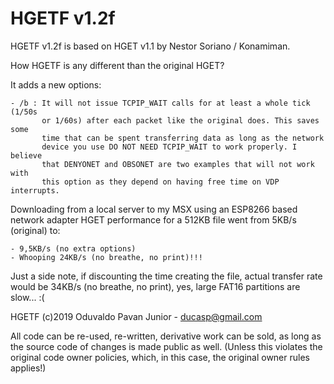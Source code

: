 # HGETF v1.2f

HGETF v1.2f is based on HGET v1.1 by Nestor Soriano / Konamiman.

How HGETF is any different than the original HGET?

It adds a new options:

	- /b : It will not issue TCPIP_WAIT calls for at least a whole tick (1/50s
	       or 1/60s) after each packet like the original does. This saves some
	       time that can be spent transferring data as long as the network
	       device you use DO NOT NEED TCPIP_WAIT to work properly. I believe
	       that DENYONET and OBSONET are two examples that will not work with
	       this option as they depend on having free time on VDP interrupts.
		   
Downloading from a local server to my MSX using an ESP8266 based network adapter HGET 
performance for a 512KB file went from 5KB/s (original) to:

	- 9,5KB/s (no extra options)
	- Whooping 24KB/s (no breathe, no print)!!!

Just a side note, if discounting the time creating the file, actual transfer rate
would be 34KB/s (no breathe, no print), yes, large FAT16 partitions are slow... :(

HGETF (c)2019 Oduvaldo Pavan Junior - ducasp@gmail.com

All code can be re-used, re-written, derivative work can be sold, as long as the source 
code of changes is made public as well. (Unless this violates the original code owner
policies, which, in this case, the original owner rules applies!)
